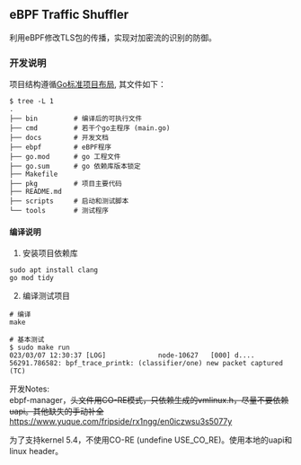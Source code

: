 
## eBPF Traffic Shuffler
利用eBPF修改TLS包的传播，实现对加密流的识别的防御。  

### 开发说明
项目结构遵循[Go标准项目布局](https://dev.to/jinxankit/go-project-structure-and-guidelines-4ccm), 其文件如下：
```
$ tree -L 1 
.
├── bin  		# 编译后的可执行文件	
├── cmd			# 若干个go主程序 (main.go)
├── docs		# 开发文档
├── ebpf		# eBPF程序
├── go.mod		# go 工程文件
├── go.sum		# go 依赖库版本锁定
├── Makefile
├── pkg			# 项目主要代码
├── README.md
├── scripts		# 启动和测试脚本
└── tools		# 测试程序
```

#### 编译说明  
1. 安装项目依赖库  
```
sudo apt install clang
go mod tidy
```

2. 编译测试项目
```
# 编译
make 

# 基本测试  
$ sudo make run
023/03/07 12:30:37 [LOG]             node-10627   [000] d.... 56291.786582: bpf_trace_printk: (classifier/one) new packet captured (TC)
```

开发Notes:   
ebpf-manager，~~头文件用CO-RE模式，只依赖生成的vmlinux.h，尽量不要依赖uapi。其他缺失的手动补全~~  
https://www.yuque.com/fripside/rx1ngg/en0iczwsu3s5077y  

为了支持kernel 5.4，不使用CO-RE (undefine USE_CO_RE)。使用本地的uapi和linux header。
